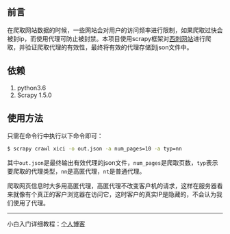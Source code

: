 ## 前言

​在爬取网站数据的时候，一些网站会对用户的访问频率进行限制，如果爬取过快会被封ip，而使用代理可防止被封禁。本项目使用scrapy框架对[西刺网站](http://www.xicidaili.com/)进行爬取，并验证爬取代理的有效性，最终将有效的代理存储到json文件中。

## 依赖

1. python3.6
2. Scrapy 1.5.0

## 使用方法

只需在命令行中执行以下命令即可：

``` bash
$ scrapy crawl xici -o out.json -a num_pages=10 -a typ=nn
```

其中`out.json`是最终输出有效代理的json文件，`num_pages`是爬取页数，`typ`表示要爬取的代理类型，`nn`是高匿代理，`nt`是普通代理。

爬取网页信息时大多用高匿代理，高匿代理不改变客户机的请求，这样在服务器看来就像有个真正的客户浏览器在访问它，这时客户的真实IP是隐藏的，不会认为我们使用了代理。

---

小白入门详细教程：[个人博客](https://runninggump.github.io/)